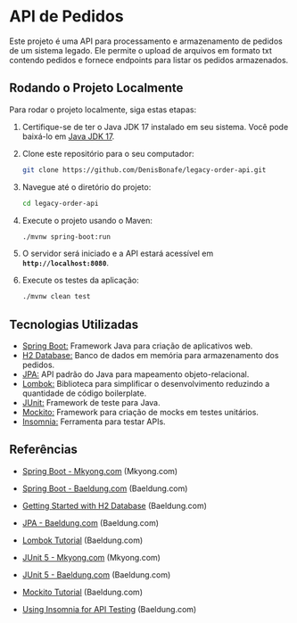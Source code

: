 # **API de Pedidos**

Este projeto é uma API para processamento e armazenamento de pedidos de um sistema legado. Ele permite o upload de arquivos em formato txt contendo pedidos e fornece endpoints para listar os pedidos armazenados.

## **Rodando o Projeto Localmente**

Para rodar o projeto localmente, siga estas etapas:

1. Certifique-se de ter o Java JDK 17 instalado em seu sistema. Você pode baixá-lo em [Java JDK 17](https://www.oracle.com/java/technologies/downloads/#java17).
2. Clone este repositório para o seu computador:
    
    ```bash
    git clone https://github.com/DenisBonafe/legacy-order-api.git
    ```
    
3. Navegue até o diretório do projeto:
    
    ```bash
    cd legacy-order-api    
    ```
    
4. Execute o projeto usando o Maven:
    
    ```bash
    ./mvnw spring-boot:run
    ```
    
5. O servidor será iniciado e a API estará acessível em **`http://localhost:8080`**.

6. Execute os testes da aplicação:

    ```bash
    ./mvnw clean test
    ```

## **Tecnologias Utilizadas**

- [Spring Boot:](https://spring.io/projects/spring-boot) Framework Java para criação de aplicativos web.
- [H2 Database:](https://www.h2database.com/html/main.html) Banco de dados em memória para armazenamento dos pedidos.
- [JPA:](https://docs.spring.io/spring-data/jpa/reference/index.html) API padrão do Java para mapeamento objeto-relacional.
- [Lombok:](https://projectlombok.org/) Biblioteca para simplificar o desenvolvimento reduzindo a quantidade de código boilerplate.
- [JUnit:](https://junit.org/junit5/docs/current/user-guide/) Framework de teste para Java.
- [Mockito:](https://site.mockito.org/) Framework para criação de mocks em testes unitários.
- [Insomnia:](https://docs.insomnia.rest/) Ferramenta para testar APIs.

## **Referências**

- [Spring Boot - Mkyong.com](https://www.mkyong.com/tutorials/spring-boot-tutorials/) (Mkyong.com)
- [Spring Boot - Baeldung.com](https://www.baeldung.com/spring-boot) (Baeldung.com)

- [Getting Started with H2 Database](https://www.baeldung.com/spring-boot-h2-database) (Baeldung.com)

- [JPA - Baeldung.com](https://www.baeldung.com/jpa) (Baeldung.com)

- [Lombok Tutorial](https://www.baeldung.com/intro-to-project-lombok) (Baeldung.com)

- [JUnit 5 - Mkyong.com](https://www.mkyong.com/tutorials/junit5-tutorials/) (Mkyong.com)
- [JUnit 5 - Baeldung.com](https://www.baeldung.com/junit-5) (Baeldung.com)

- [Mockito Tutorial](https://www.baeldung.com/mockito-series) (Baeldung.com)

- [Using Insomnia for API Testing](https://www.baeldung.com/insomnia) (Baeldung.com)